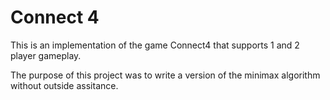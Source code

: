 # Connect 4

This is an implementation of the game Connect4 that supports 1 and 2 player gameplay. 

The purpose of this project was to write a version of the minimax algorithm without outside assitance. 